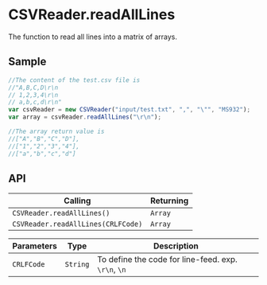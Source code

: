 # CSVReader.readAllLines

The function to read all lines into a matrix of arrays.

## Sample

```javascript
//The content of the test.csv file is 
//"A,B,C,D\r\n
// 1,2,3,4\r\n
// a,b,c,d\r\n"
var csvReader = new CSVReader("input/test.txt", ",", "\"", "MS932");
var array = csvReader.readAllLines("\r\n");	

//The array return value is
//["A","B","C","D"],
//["1","2","3","4"],
//["a","b","c","d"]
```

## API

| Calling | Returning |
|---|---|
| `CSVReader.readAllLines()` | `Array` |
| `CSVReader.readAllLines(CRLFCode)` | `Array` |

| Parameters | Type | Description |
|---|---|---|
| `CRLFCode` | `String` | To define the code for line-feed. exp. `\r\n`, `\n` |